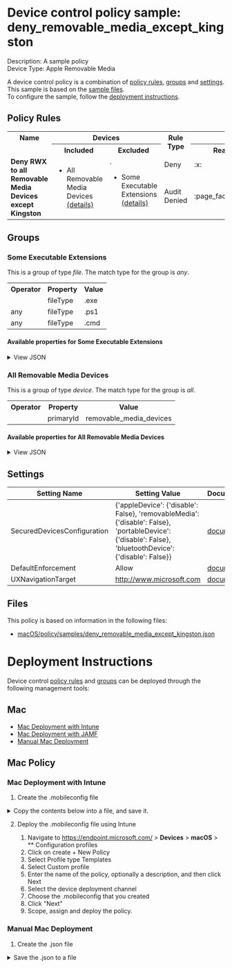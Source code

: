 # Device control policy sample: deny_removable_media_except_kingston

Description: A sample policy              
Device Type: Apple Removable Media

A device control policy is a combination of [policy rules](#policy-rules), [groups](#groups) and [settings](#settings).  
This sample is based on the [sample files](#files).  
To configure the sample, follow the [deployment instructions](#deployment-instructions).  

## Policy Rules

<table>
    <tr>
        <th rowspan="2" valign="top">Name</th>
        <th colspan="2" valign="top">Devices</th>
        <th rowspan="2" valign="top">Rule Type</th>
        <th colspan="3" valign="top"><center>Access</center></th>
        <th rowspan="2" valign="top">Notification</th>
    </tr>
    <tr>
        <th>Included</th>
        <th>Excluded</th><th>Read</th><th>Write</th><th>Execute</th></tr><tr>
            <td rowspan="2"><b>Deny RWX to all Removable Media Devices except Kingston</b></td>
            <td rowspan="2 valign="top">
                <ul><li>All Removable Media Devices<a href="#all-removable-media-devices" title="all [{'$type': 'primaryId', 'value': 'removable_media_devices'}]"> (details)</a></ul>
            </td>
            <td rowspan="2" valign="top">.
                <ul><li>Some Executable Extensions<a href="#some-executable-extensions" title="any [{'$type': 'fileType', 'value': '.exe'}, {'$type': 'fileType', 'value': '.ps1'}, {'$type': 'fileType', 'value': '.cmd'}]"> (details)</a></ul>
            </td>
            <td>Deny</td>
            <td>:x:</td>
            <td>:x:</td>
            <td>:x:</td>
            <td>None</td> 
        </tr><tr>
            <td>Audit Denied</td>
            <td>:page_facing_up:</td>
            <td>:page_facing_up:</td>
            <td>:page_facing_up:</td>
            <td>Send event and Show notification</td>
        </tr></table>


## Groups


### Some Executable Extensions



This is a group of type *file*. 
The match type for the group is *any*.


<table>
<tr>
<th>Operator</th>
<th>Property</th>
<th>Value</th>
</tr>

<tr>

<td></td>

<td>fileType</td>

<td>.exe</td>

</tr>

<tr>

<td>any</td>

<td>fileType</td>

<td>.ps1</td>

</tr>

<tr>

<td>any</td>

<td>fileType</td>

<td>.cmd</td>

</tr>

</table>


#### Available properties for Some Executable Extensions


<details>
<summary>View JSON</summary>

```json
{
    "$type": "file",
    "id": "3f082cd3-f701-4c21-9a6a-ed115c28e212",
    "name": "Some Executable Extensions",
    "query": {
        "$type": "any",
        "clauses": [
            {
                "$type": "fileType",
                "value": ".exe"
            },
            {
                "$type": "fileType",
                "value": ".ps1"
            },
            {
                "$type": "fileType",
                "value": ".cmd"
            }
        ]
    }
}
```
</details>

### All Removable Media Devices



This is a group of type *device*. 
The match type for the group is *all*.


<table>
<tr>
<th>Operator</th>
<th>Property</th>
<th>Value</th>
</tr>

<tr>

<td></td>

<td>primaryId</td>

<td>removable_media_devices</td>

</tr>

</table>


#### Available properties for All Removable Media Devices


<details>
<summary>View JSON</summary>

```json
{
    "$type": "device",
    "id": "3f082cd3-f701-4c21-9a6a-ed115c28e211",
    "name": "All Removable Media Devices",
    "query": {
        "$type": "all",
        "clauses": [
            {
                "$type": "primaryId",
                "value": "removable_media_devices"
            }
        ]
    }
}
```
</details>


## Settings
| Setting Name |  Setting Value | Documentation |
|--------------|----------------|---------------|
SecuredDevicesConfiguration | {'appleDevice': {'disable': False}, 'removableMedia': {'disable': False}, 'portableDevice': {'disable': False}, 'bluetoothDevice': {'disable': False}} | [documentation](https://learn.microsoft.com/en-us/windows/client-management/mdm/defender-csp#configurationsecureddevicesconfiguration) |
DefaultEnforcement | Allow | [documentation](https://learn.microsoft.com/en-us/windows/client-management/mdm/defender-csp#configurationdefaultenforcement) |
UXNavigationTarget | http://www.microsoft.com | [documentation]() |


## Files
This policy is based on information in the following files:

- [macOS/policy/samples/deny_removable_media_except_kingston.json](/macOS/policy/samples/deny_removable_media_except_kingston.json)


# Deployment Instructions

Device control [policy rules](#policy-rules) and [groups](#groups) can be deployed through the following management tools:




## Mac
- [Mac Deployment with Intune](#mac-deployment-with-intune)
- [Mac Deployment with JAMF](#mac-deployment-with-jamf)
- [Manual Mac Deployment](#manual-mac-deployment)





## Mac Policy
### Mac Deployment with Intune

1. Create the .mobileconfig file

<details>
    <summary>Copy the contents below into a file, and save it.</summary>       

```xml
<?xml version="1.0" encoding="utf-8"?>
<!DOCTYPE plist PUBLIC "-//Apple//DTD PLIST 1.0//EN" "http://www.apple.com/DTDs/PropertyList-1.0.dtd">
<plist version="1">
    <dict>
        <key>PayloadUUID</key>
        <string>C4E6A782-0C8D-44AB-A025-EB893987A295</string>
        <key>PayloadType</key>
        <string>Configuration</string>
        <key>PayloadOrganization</key>
        <string>Microsoft</string>
        <key>PayloadIdentifier</key>
        <string>com.microsoft.wdav</string>
        <key>PayloadDisplayName</key>
        <string>Microsoft Defender settings</string>
        <key>PayloadDescription</key>
        <string>Microsoft Defender configuration settings</string>
        <key>PayloadVersion</key>
        <integer>1</integer>
        <key>PayloadEnabled</key>
        <true/>
        <key>PayloadRemovalDisallowed</key>
        <true/>
        <key>PayloadScope</key>
        <string>System</string>
        <key>PayloadContent</key>
        <array>
            <dict>
                <key>PayloadUUID</key>
                <string>99DBC2BC-3B3A-46A2-A413-C8F9BB9A7295</string>
                <key>PayloadType</key>
                <string>com.microsoft.wdav</string>
                <key>PayloadOrganization</key>
                <string>Microsoft</string>
                <key>PayloadIdentifier</key>
                <string>com.microsoft.wdav</string>
                <key>PayloadDisplayName</key>
                <string>Microsoft Defender configuration settings</string>
                <key>PayloadDescription</key>
                <string/>
                <key>PayloadVersion</key>
                <integer>1</integer>
                <key>PayloadEnabled</key>
                <true/>
                <key>dlp</key>
                <dict>
                  <key>features</key>
                    <array>
                        <dict>
                            <key>name</key>
                            <string>DC_in_dlp</string>
                            <key>state</key>
                            <string>enabled</string>
                        </dict>
                    </array>
                </dict>
                <key>deviceControl</key>
                <dict>
                    <key>policy</key>
                    <string>
{
    "groups": [
        {
            "$type": "device",
            "id": "3f082cd3-f701-4c21-9a6a-ed115c28e211",
            "name": "All Removable Media Devices",
            "query": {
                "$type": "all",
                "clauses": [
                    {
                        "$type": "primaryId",
                        "value": "removable_media_devices"
                    }
                ]
            }
        },
        {
            "$type": "device",
            "id": "3f082cd3-f701-4c21-9a6a-ed115c28e212",
            "name": "Kingston Devices",
            "query": {
                "$type": "all",
                "clauses": [
                    {
                        "$type": "vendorId",
                        "value": "0951"
                    }
                ]
            }
        }
    ],
    "rules": [
        {
            "id": "772cef80-229f-48b4-bd17-a69130092981",
            "name": "Deny RWX to all Removable Media Devices except Kingston",
            "includeGroups": [
                "3f082cd3-f701-4c21-9a6a-ed115c28e211"
            ],
            "excludeGroups": [
                "3f082cd3-f701-4c21-9a6a-ed115c28e212"
            ],
            "entries": [
                {
                    "$type": "removableMedia",
                    "id": "A7CEE2F8-CE34-4B34-9CFE-4133F0361035",
                    "enforcement": {
                        "$type": "deny"
                    },
                    "access": [
                        "read",
                        "write",
                        "execute"
                    ]
                },
                {
                    "$type": "removableMedia",
                    "id": "18BA3DD5-4C9A-458B-A756-F1499FE94FB4",
                    "enforcement": {
                        "$type": "auditDeny",
                        "options": [
                            "send_event",
                            "show_notification"
                        ]
                    },
                    "access": [
                        "read",
                        "write",
                        "execute"
                    ]
                }
            ]
        }
    ],
    "settings": {
        "features": {
            "removableMedia": {
                "disable": false
            }
        },
        "global": {
            "defaultEnforcement": "allow"
        },
        "ux": {
            "navigationTarget": "http://www.microsoft.com"
        }
    }
}                    </string>
                </dict>
            </dict>
        </array>
    </dict>
</plist>
```
</details>



2. Deploy the .mobileconfig file using Intune

    1.   Navigate to https://endpoint.microsoft.com/ > **Devices** > **macOS** > ** Configuration profiles
    2.   Click on create + New Policy
    3.   Select Profile type Templates
    4.   Select Custom profile
    5.   Enter the name of the policy, optionally a description, and then click Next
    6.   Select the device deployment channel
    7.   Choose the .mobileconfig that you created
    8.   Click "Next"
    9.   Scope, assign and deploy the policy.



### Manual Mac Deployment


1. Create the .json file

<details>
     <summary>Save the .json to a file</summary>

```json
{
    "groups": [
        {
            "$type": "device",
            "id": "3f082cd3-f701-4c21-9a6a-ed115c28e211",
            "name": "All Removable Media Devices",
            "query": {
                "$type": "all",
                "clauses": [
                    {
                        "$type": "primaryId",
                        "value": "removable_media_devices"
                    }
                ]
            }
        },
        {
            "$type": "device",
            "id": "3f082cd3-f701-4c21-9a6a-ed115c28e212",
            "name": "Kingston Devices",
            "query": {
                "$type": "all",
                "clauses": [
                    {
                        "$type": "vendorId",
                        "value": "0951"
                    }
                ]
            }
        }
    ],
    "rules": [
        {
            "id": "772cef80-229f-48b4-bd17-a69130092981",
            "name": "Deny RWX to all Removable Media Devices except Kingston",
            "includeGroups": [
                "3f082cd3-f701-4c21-9a6a-ed115c28e211"
            ],
            "excludeGroups": [
                "3f082cd3-f701-4c21-9a6a-ed115c28e212"
            ],
            "entries": [
                {
                    "$type": "removableMedia",
                    "id": "A7CEE2F8-CE34-4B34-9CFE-4133F0361035",
                    "enforcement": {
                        "$type": "deny"
                    },
                    "access": [
                        "read",
                        "write",
                        "execute"
                    ]
                },
                {
                    "$type": "removableMedia",
                    "id": "18BA3DD5-4C9A-458B-A756-F1499FE94FB4",
                    "enforcement": {
                        "$type": "auditDeny",
                        "options": [
                            "send_event",
                            "show_notification"
                        ]
                    },
                    "access": [
                        "read",
                        "write",
                        "execute"
                    ]
                }
            ]
        }
    ],
    "settings": {
        "features": {
            "removableMedia": {
                "disable": false
            }
        },
        "global": {
            "defaultEnforcement": "allow"
        },
        "ux": {
            "navigationTarget": "http://www.microsoft.com"
        }
    }
}```
</details>


2. Use ```mdatp config device-control policy set --path <full-path-to-policy.json>``` to apply the policy.



### Mac Deployment with JAMF

Instructions on how to deploy the policy with JAMF can be found [here](https://learn.microsoft.com/en-us/microsoft-365/security/defender-endpoint/mac-device-control-jamf?view=o365-worldwide#deploy-policy-by-using-jamf)

Learn more
- [Mac device control examples](../Removable%20Storage%20Access%20Control%20Samples/macOS/policy/examples/README.md)


